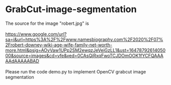 # GrabCut-image-segmentation
The source for the image "robert.jpg" is
<br><br>
https://www.google.com/url?sa=i&url=https%3A%2F%2Fwww.namesbiography.com%2F2020%2F07%2Frobert-downey-wiki-age-wife-family-net-worth-more.html&psig=AOvVaw1UPp2SM2ewqzJeVeiGzLL1&ust=1647879261405000&source=images&cd=vfe&ved=0CAsQjRxqFwoTCJDOmOOK1fYCFQAAAAAdAAAAABAD
<br><br>
Please run the code demo.py to implement OpenCV grabcut image segmentation

